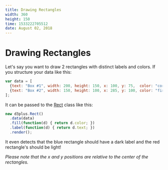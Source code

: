 ```yaml
---
title: Drawing Rectangles
width: 360
height: 150
time: 1533222705512
date: August 02, 2018
---
```


[width]: 360
[height]: 150

# Drawing Rectangles

Let's say you want to draw 2 rectangles with distinct labels and colors. If you structure your data like this:

```js
var data = [
  {text: "Box #1", width: 200, height: 150, x: 100, y: 75,  color: "cornflowerblue"},
  {text: "Box #2", width: 150, height: 100, x: 285, y: 100, color: "firebrick"}
];
```

It can be passed to the [Rect](http://d3plus.org/docs/#Rect) class like this:

```js
new d3plus.Rect()
  .data(data)
  .fill(function(d) { return d.color; })
  .label(function(d) { return d.text; })
  .render();
```


It even detects that the blue rectangle should have a dark label and the red rectangle's should be light!

*Please note that the x and y positions are relative to the center of the rectangles.*
